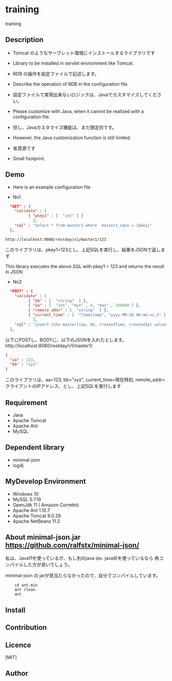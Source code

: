 # training
training


## Description

-   Tomcat のようなサーブレット環境にインストールするライブラリです
-   Library to be installed in servlet environment like Tomcat.
   
-   RDB の操作を設定ファイルで記述します。
-   Describe the operation of RDB in the configuration file.

-   設定ファイルで実現出来ないロジックは、Javaでカスタマイズしてください。
-   Please customize with Java, when it cannot be realized with a configuration file.


-   但し、Javaカスタマイズ機能は、まだ限定的です。
-    However, the Java customization function is still limited.

-   省資源です
-   Small footprint.   

## Demo

-   Here is an example configuration file

-  No1

```JSON
  "GET" : {
    "validate" : [ 
          { "pkey1" : [  "int" ] }
            ],
    "sql" : "select * from master1 where  master1_sqno = ?pkey1"
  },
```


    http://localhost:8080/restday/v1/master1/123


このライブラリは、pkey1=123とし、上記SQLを実行し、結果をJSONで返します

This library executes the above SQL with pkey1 = 123 and returns the result in JSON

- No2

```JSON
  "POST" : {
    "validate" : [ 
          { "bb" : [  "string"  ] },
          { "aa" : [  "int", "min" , 0, "max" , 100000 ] },
          { "remote_addr" : [  "string"  ] },
          { "current_time" : [  "Timestamp", "yyyy-MM-dd HH:mm:ss.S" ] }
            ],
    "sql" : "insert into master1(aa, bb, createdTime, createdIp) values (?aa, ?bb, ?current_time, ?remote_addr) "
  },
```

以下にPOSTし、BODYに、以下のJSONを入れたとします。
    http://localhost:8080/restday/v1/master1/


```JSON
{
  "aa" : 123,
  "bb" : "xyz"
}
```

このライブラリは、aa=123, bb="xyz", current_time=現在時刻, remote_addr=クライアントのIPアドレス、とし、上記SQLを実行します






## Requirement

-   Java 
-   Apache Tomcat
-   Apache Ant
-   MySQL




## Dependent library

-   minimal-json   
-   log4j




## MyDevelop Environment

-  Windows 10
-  MySQL 5.7.19
-  OpenJdk 11 ( Amazon Corretto)
-  Apache Ant      1.10.7
-  Apache Tomcat   9.0.29
-  Apache NetBeans 11.2


## About minimal-json.jar   https://github.com/ralfstx/minimal-json/

   私は、Java11を使っているが、もし別のjava (ex. java8)を使っているなら
   再コンパイルした方が良いでしょう。
   
   minimal-json の jarが見当たらなかったので、自分でコンパイルしています。

```Batchfile
    cd ant.min
    ant clean
    ant
```


## Install
   
  
## Contribution

  

## Licence

[MIT]

## Author



